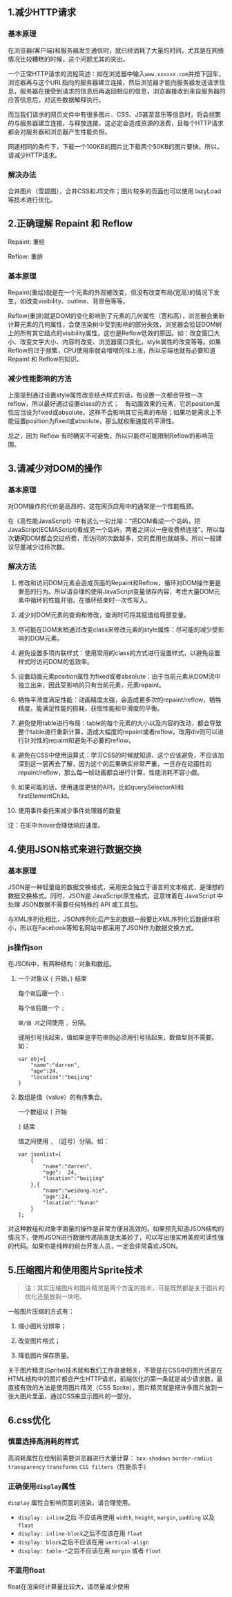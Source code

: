 ## 1.减少HTTP请求
### 基本原理
在浏览器(客户端)和服务器发生通信时，就已经消耗了大量的时间，尤其是在网络情况比较糟糕的时候，这个问题尤其的突出。

一个正常HTTP请求的流程简述：如在浏览器中输入`www.xxxxxx.com`并按下回车，浏览器再与这个URL指向的服务器建立连接，然后浏览器才能向服务器发送请求信息，服务器在接受到请求的信息后再返回相应的信息，浏览器接收到来自服务器的应答信息后，对这些数据解释执行。

而当我们请求的网页文件中有很多图片、CSS、JS甚至音乐等信息时，将会频繁的与服务器建立连接，与释放连接，这必定会造成资源的浪费，且每个HTTP请求都会对服务器和浏览器产生性能负担。

网速相同的条件下，下载一个100KB的图片比下载两个50KB的图片要快。所以，请减少HTTP请求。
### 解决办法
合并图片（雪碧图），合并CSS和JS文件；图片较多的页面也可以使用 lazyLoad 等技术进行优化。

## 2.正确理解 Repaint 和 Reflow
Repaint: 重绘

Reflow: 重排

### 基本原理
Repaint(重绘)就是在一个元素的外观被改变，但没有改变布局(宽高)的情况下发生，如改变visibility、outline、背景色等等。

Reflow(重排)就是DOM的变化影响到了元素的几何属性（宽和高），浏览器会重新计算元素的几何属性，会使渲染树中受到影响的部分失效，浏览器会验证DOM树上的所有其它结点的visibility属性，这也是Reflow低效的原因。如：改变窗囗大小、改变文字大小、内容的改变、浏览器窗口变化，style属性的改变等等。如果Reflow的过于频繁，CPU使用率就会噌噌的往上涨，所以前端也就有必要知道 Repaint 和 Reflow的知识。

### 减少性能影响的方法
上面提到通过设置style属性改变结点样式的话，每设置一次都会导致一次reflow，所以最好通过设置class的方式；　有动画效果的元素，它的position属性应当设为fixed或absolute，这样不会影响其它元素的布局；如果功能需求上不能设置position为fixed或absolute，那么就权衡速度的平滑性。

总之，因为 Reflow 有时确实不可避免，所以只能尽可能限制Reflow的影响范围。

## 3.请减少对DOM的操作
### 基本原理
对DOM操作的代价是高昂的，这在网页应用中的通常是一个性能瓶颈。

在《高性能JavaScript》中有这么一句比喻：“把DOM看成一个岛屿，把JavaScript(ECMAScript)看成另一个岛屿，两者之间以一座收费桥连接”。所以每次**访问**DOM都会交过桥费，而访问的次数越多，交的费用也就越多。所以一般建议尽量减少过桥次数。
### 解决方法
1. 修改和访问DOM元素会造成页面的Repaint和Reflow，循环对DOM操作更是罪恶的行为。所以请合理的使用JavaScript变量储存内容，考虑大量DOM元素中循环的性能开销，在循环结束时一次性写入。

2. 减少对DOM元素的查询和修改，查询时可将其赋值给局部变量。

3. 尽可能在DOM末梢通过改变class来修改元素的style属性：尽可能的减少受影响的DOM元素。

4. 避免设置多项内联样式：使用常用的class的方式进行设置样式，以避免设置样式时访问DOM的低效率。

5. 设置动画元素position属性为fixed或者absolute：由于当前元素从DOM流中独立出来，因此受影响的只有当前元素，元素repaint。

6. 牺牲平滑度满足性能：动画精度太强，会造成更多次的repaint/reflow，牺牲精度，能满足性能的损耗，获取性能和平滑度的平衡。

7. 避免使用table进行布局：table的每个元素的大小以及内容的改动，都会导致整个table进行重新计算，造成大幅度的repaint或者reflow。改用div则可以进行针对性的repaint和避免不必要的reflow。

8. 避免在CSS中使用运算式：学习CSS的时候就知道，这个应该避免，不应该加深到这一层再去了解，因为这个的后果确实非常严重，一旦存在动画性的repaint/reflow，那么每一帧动画都会进行计算，性能消耗不容小觑。

9. 如果可能的话，使用速度更快的API，比如querySelectorAll和firstElementChild。

10. 使用事件委托来减少事件处理器的数量

注：在IE中:hover会降低响应速度。

## 4.使用JSON格式来进行数据交换
### 基本原理
JSON是一种轻量级的数据交换格式，采用完全独立于语言的文本格式，是理想的数据交换格式。同时，JSON是 JavaScript原生格式，这意味着在 JavaScript 中处理 JSON数据不需要任何特殊的 API 或工具包。

与XML序列化相比，JSON序列化后产生的数据一般要比XML序列化后数据体积小，所以在Facebook等知名网站中都采用了JSON作为数据交换方式。
### js操作json
在JSON中，有两种结构：对象和数组。

1. 一个对象以 ` { `  开始，` } ` 结束
	
	每个`键`后跟一个 ` : ` 
	
	每个`值`后跟一个 ` ; `
	
	`键/值 对`之间使用 `, `分隔。
	
	键用引号括起来，值如果是字符串则必须用引号括起来，数值型则不需要。如：

	```
	var obj={
		"name":"darren",
		"age":24,
		"location":"beijing"
	}
	```
2. 数组是值（value）的有序集合。

	一个数组以 ` [ ` 开始
	
	` ] ` 结束
	
	值之间使用 ` , ` （逗号）分隔。如：
	
	```	
	var jsonlist=[
		{
			"name":"darren",
			"age":	24,
			"location":"beijing"
		},{
			"name":"weidong.nie",
			"age":24,
			"location":"hunan"
		}
	];
	```
对这种数组和对象字面量的操作是非常方便且高效的。如果预先知道JSON结构的情况下，使用JSON进行数据传递简直是太美妙了，可以写出很实用美观可读性强的代码。如果你是纯粹的前台开发人员，一定会非常喜欢JSON。

## 5.压缩图片和使用图片Sprite技术
> 注：其实压缩图片和图片精灵是两个方面的技术，可是既然都是关于图片的优化还是放到一块吧。

一般图片压缩的方式有：

1. 缩小图片分辨率；

2. 改变图片格式；

3. 降低图片保存质量。

关于图片精灵(Sprite)技术就和我们工作直接相关，不管是在CSS中的图片还是在HTML结构中的图片都会产生HTTP请求，前端优化的第一条就是减少请求数，最直接有效的方法是使用图片精灵（CSS Sprite）。图片精灵就是把许多图片放到一张大图片里面，通过CSS来显示图片的一部分。

## 6.css优化

### 慎重选择高消耗的样式

高消耗属性在绘制前需要浏览器进行大量计算： `box-shadows` `border-radius` `transparency` `transforms` `CSS filters`（性能杀手）

### 正确使用`display`属性
`display` 属性会影响页面的渲染，请合理使用。

* `display: inline`之后 不应该再使用 `width`, `height`, `margin`, `padding` 以及 `float`
* `display: inline-block`之后不应该在用 `float`
* `display: block`之后不应该在用 `vertical-align`
* `display: table-*`之后不应该在用 `margin` 或者 `float`

### 不滥用float
float在渲染时计算量比较大，请尽量减少使用